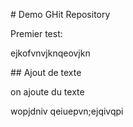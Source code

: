 \# Demo GHit Repository



Premier test:

ejkofvnvjknqeovjkn





\## Ajout de texte

on ajoute du texte

wopjdniv qeiuepvn;ejqivqpi



